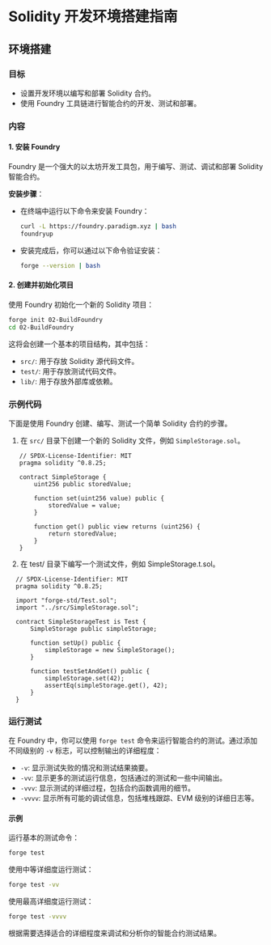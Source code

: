 # Solidity 开发环境搭建指南

## 环境搭建

### 目标

- 设置开发环境以编写和部署 Solidity 合约。
- 使用 Foundry 工具链进行智能合约的开发、测试和部署。

### 内容

#### 1. 安装 Foundry

Foundry 是一个强大的以太坊开发工具包，用于编写、测试、调试和部署 Solidity 智能合约。

**安装步骤**：

- 在终端中运行以下命令来安装 Foundry：

  ```bash
  curl -L https://foundry.paradigm.xyz | bash
  foundryup
  ```

- 安装完成后，你可以通过以下命令验证安装：
  ```bash
  forge --version | bash
  ```

#### 2. 创建并初始化项目

使用 Foundry 初始化一个新的 Solidity 项目：

```bash
forge init 02-BuildFoundry
cd 02-BuildFoundry
```

这将会创建一个基本的项目结构，其中包括：

- `src/`: 用于存放 Solidity 源代码文件。
- `test/`: 用于存放测试代码文件。
- `lib/`: 用于存放外部库或依赖。

### 示例代码

下面是使用 Foundry 创建、编写、测试一个简单 Solidity 合约的步骤。

1. 在 `src/` 目录下创建一个新的 Solidity 文件，例如 `SimpleStorage.sol`。

````solidity
   // SPDX-License-Identifier: MIT
   pragma solidity ^0.8.25;

   contract SimpleStorage {
       uint256 public storedValue;

       function set(uint256 value) public {
           storedValue = value;
       }

       function get() public view returns (uint256) {
           return storedValue;
       }
   }
````
2.	在 test/ 目录下编写一个测试文件，例如 SimpleStorage.t.sol。

```solidity
  // SPDX-License-Identifier: MIT
  pragma solidity ^0.8.25;

  import "forge-std/Test.sol";
  import "../src/SimpleStorage.sol";

  contract SimpleStorageTest is Test {
      SimpleStorage public simpleStorage;

      function setUp() public {
          simpleStorage = new SimpleStorage();
      }

      function testSetAndGet() public {
          simpleStorage.set(42);
          assertEq(simpleStorage.get(), 42);
      }
  }
```

### 运行测试

在 Foundry 中，你可以使用 `forge test` 命令来运行智能合约的测试。通过添加不同级别的 `-v` 标志，可以控制输出的详细程度：

- `-v`: 显示测试失败的情况和测试结果摘要。
- `-vv`: 显示更多的测试运行信息，包括通过的测试和一些中间输出。
- `-vvv`: 显示测试的详细过程，包括合约函数调用的细节。
- `-vvvv`: 显示所有可能的调试信息，包括堆栈跟踪、EVM 级别的详细日志等。

#### 示例

运行基本的测试命令：

```bash
forge test
```
使用中等详细度运行测试：

```bash
forge test -vv
```
使用最高详细度运行测试：

```bash
forge test -vvvv
```
根据需要选择适合的详细程度来调试和分析你的智能合约测试结果。